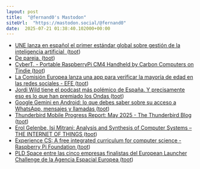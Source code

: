 ```yaml
---
layout: post
title:  "@fernand0's Mastodon"
siteUrl:  "https://mastodon.social/@fernand0"
date:  2025-07-21 01:38:40.102000+00:00
---
```

*  [UNE lanza en español el primer estándar global sobre gestión de la inteligencia artificial  ](https://unaaldia.hispasec.com/2025/07/une-lanza-en-espanol-el-primer-estandar-global-sobre-gestion-de-la-inteligencia-artificial.htm) ([toot](https://mastodon.social/@fernand0/114888665995654296))
*  [De pareja. ](https://avecesunafoto.wordpress.com/2025/07/20/de-pareja) ([toot](https://mastodon.social/@fernand0/114888526817341777))
*  [CyberT. - Portable RaspberryPi CM4 Handheld by Carbon Computers on Tindie ](https://www.tindie.com/products/carboncomputers/cybert-portable-raspberrypi-cm4-handheld) ([toot](https://mastodon.social/@fernand0/114886817183396922))
*  [La Comisión Europea lanza una app para verificar la mayoría de edad en las redes sociales - EFE ](https://efe.com/euro-efe/2025-07-14/bruselas-app-verificar-mayoria-edad-redes-sociales) ([toot](https://mastodon.social/@fernand0/114886553614595011))
*  [Jordi Wild tiene el podcast más polémico de España. Y precisamente eso es lo que han premiado los Ondas ](https://www.xataka.com/magnet/jordi-wild-tiene-podcast-polemico-espana-precisamente-eso-que-han-premiado-onda) ([toot](https://mastodon.social/@fernand0/114886335529212337))
*  [Google Gemini en Android: lo que debes saber sobre su acceso a WhatsApp, mensajes y llamadas ](https://wwwhatsnew.com/2025/07/10/google-gemini-en-android-lo-que-debes-saber-sobre-su-acceso-a-whatsapp-mensajes-y-llamadas) ([toot](https://mastodon.social/@fernand0/114886016155863595))
*  [Thunderbird Mobile Progress Report: May 2025 - The Thunderbird Blog ](https://blog.thunderbird.net/2025/06/thunderbird-mobile-progress-report-may-2025) ([toot](https://mastodon.social/@fernand0/114885407073444621))
*  [Erol Gelenbe, Isi Mitrani: Analysis and Synthesis of Computer Systems – THE INTERNET OF THINGS ](https://theinternetofthings.eu/erol-gelenbe-isi-mitrani-analysis-and-synthesis-of-computer-system) ([toot](https://mastodon.social/@fernand0/114885070021798407))
*  [Experience CS: A free integrated curriculum for computer science - Raspberry Pi Foundation ](https://www.raspberrypi.org/blog/experience-cs-a-free-integrated-curriculum-for-computer-science) ([toot](https://mastodon.social/@fernand0/114884908260561097))
*  [PLD Space entre las cinco empresas finalistas del European Launcher Challenge de la Agencia Espacial Europea ](https://www.microsiervos.com/archivo/espacio/pld-space-entre-finalistas-european-launcher-challenge-esa.htm) ([toot](https://mastodon.social/@fernand0/114884661686463632))

